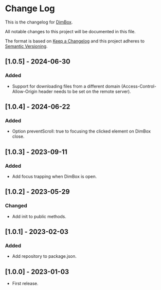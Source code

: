 # Change Log
This is the changelog for [DimBox](https://dimboxjs.com).

All notable changes to this project will be documented in this file.

The format is based on [Keep a Changelog](http://keepachangelog.com/)
and this project adheres to [Semantic Versioning](http://semver.org/).

## [1.0.5] - 2024-06-30
### Added
- Support for downloading files from a different domain (Access-Control-Allow-Origin header needs to be set on the remote server).

## [1.0.4] - 2024-06-22
### Added
- Option preventScroll: true to focusing the clicked element on DimBox close.

## [1.0.3] - 2023-09-11
### Added
- Add focus trapping when DimBox is open.

## [1.0.2] - 2023-05-29
### Changed
- Add init to public methods.

## [1.0.1] - 2023-02-03
### Added
- Add repository to package.json.

## [1.0.0] - 2023-01-03
- First release.
